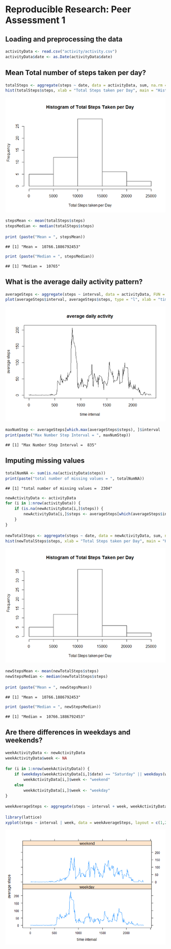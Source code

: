# Reproducible Research: Peer Assessment 1



## Loading and preprocessing the data


```r
activityData <- read.csv("activity/activity.csv")
activityData$date <- as.Date(activityData$date)
```

## Mean Total number of steps taken per day?


```r
totalSteps <- aggregate(steps ~ date, data = activityData, sum, na.rm = T)
hist(totalSteps$steps, xlab = "Total Steps taken per Day", main = "Histogram of Total Steps Taken per Day")
```

![](PA1_template_files/figure-html/unnamed-chunk-2-1.png) 

```r
stepsMean <- mean(totalSteps$steps)
stepsMedian <- median(totalSteps$steps)

print (paste("Mean = ", stepsMean))
```

```
## [1] "Mean =  10766.1886792453"
```

```r
print (paste("Median = ", stepsMedian))
```

```
## [1] "Median =  10765"
```

## What is the average daily activity pattern?

```r
averageSteps <- aggregate(steps ~ interval, data = activityData, FUN = mean, na.rm = T)
plot(averageSteps$interval, averageSteps$steps, type = "l", xlab = "time interval", ylab = "average steps",  main = "average daily activity")
```

![](PA1_template_files/figure-html/unnamed-chunk-3-1.png) 

```r
maxNumStep <- averageSteps[which.max(averageSteps$steps), ]$interval
print(paste("Max Number Step Interval = ", maxNumStep))
```

```
## [1] "Max Number Step Interval =  835"
```

## Imputing missing values

```r
totalNumNA <- sum(is.na(activityData$steps))
print(paste("total number of missing values = ", totalNumNA))
```

```
## [1] "total number of missing values =  2304"
```

```r
newActivityData <- activityData
for (i in 1:nrow(activityData)) {
    if (is.na(newActivityData[i,]$steps)) {
        newActivityData[i,]$steps <- averageSteps[which(averageSteps$interval == newActivityData[i,]$interval), ]$steps
    }
}

newTotalSteps <- aggregate(steps ~ date, data = newActivityData, sum, na.rm = T)
hist(newTotalSteps$steps, xlab = "Total Steps taken per Day", main = "Histogram of Total Steps Taken per Day")
```

![](PA1_template_files/figure-html/unnamed-chunk-4-1.png) 

```r
newStepsMean <- mean(newTotalSteps$steps)
newStepsMedian <- median(newTotalSteps$steps)

print (paste("Mean = ", newStepsMean))
```

```
## [1] "Mean =  10766.1886792453"
```

```r
print (paste("Median = ", newStepsMedian))
```

```
## [1] "Median =  10766.1886792453"
```

## Are there differences in weekdays and weekends?

```r
weekActivityData <- newActivityData
weekActivityData$week <- NA

for (i in 1:nrow(weekActivityData)) {
    if (weekdays(weekActivityData[i,]$date) == "Saturday" || weekdays(weekActivityData[i,]$date) == "Sunday")
        weekActivityData[i,]$week <- "weekend"
    else
        weekActivityData[i,]$week <- "weekday"
}

weekAverageSteps <- aggregate(steps ~ interval + week, weekActivityData, mean)

library(lattice)
xyplot(steps ~ interval | week, data = weekAverageSteps, layout = c(1,2), type = "l", xlab = "time interval", ylab = "average steps")
```

![](PA1_template_files/figure-html/unnamed-chunk-5-1.png) 

